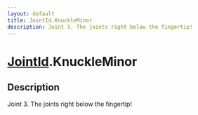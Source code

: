 ```yaml
---
layout: default
title: JointId.KnuckleMinor
description: Joint 3. The joints right below the fingertip!
---
```

# [JointId]({{site.url}}/Pages/Reference/JointId.html).KnuckleMinor

## Description
Joint 3. The joints right below the fingertip!

